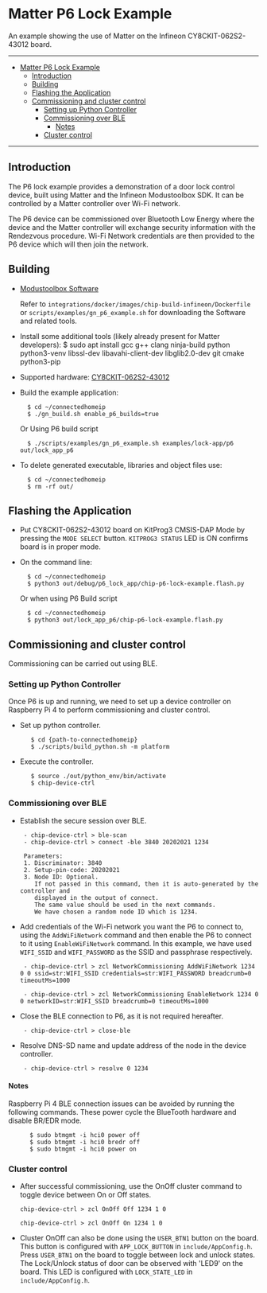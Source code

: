 # Matter P6 Lock Example

An example showing the use of Matter on the Infineon CY8CKIT-062S2-43012 board.

<hr>

-   [Matter P6 Lock Example](#chip-p6-lock-example)
    -   [Introduction](#introduction)
    -   [Building](#building)
    -   [Flashing the Application](#flashing-the-application)
    -   [Commissioning and cluster control](#commissioning-and-cluster-control)
        -   [Setting up Python Controller](#setting-up-python-controller)
        -   [Commissioning over BLE](#commissioning-over-ble)
            -   [Notes](#notes)
        -   [Cluster control](#cluster-control)

<hr>

<a name="intro"></a>

## Introduction

The P6 lock example provides a demonstration of a door lock control device,
built using Matter and the Infineon Modustoolbox SDK. It can be controlled by a
Matter controller over Wi-Fi network.

The P6 device can be commissioned over Bluetooth Low Energy where the device and
the Matter controller will exchange security information with the Rendezvous
procedure. Wi-Fi Network credentials are then provided to the P6 device which
will then join the network.

<a name="building"></a>

## Building

-   [Modustoolbox Software](https://www.cypress.com/products/modustoolbox)

    Refer to `integrations/docker/images/chip-build-infineon/Dockerfile` or
    `scripts/examples/gn_p6_example.sh` for downloading the Software and related
    tools.

-   Install some additional tools (likely already present for Matter
    developers): \$ sudo apt install gcc g++ clang ninja-build python
    python3-venv libssl-dev libavahi-client-dev libglib2.0-dev git cmake
    python3-pip

-   Supported hardware:
    [CY8CKIT-062S2-43012](https://www.cypress.com/CY8CKIT-062S2-43012)

*   Build the example application:

          $ cd ~/connectedhomeip
          $ ./gn_build.sh enable_p6_builds=true

    Or Using P6 build script

          $ ./scripts/examples/gn_p6_example.sh examples/lock-app/p6 out/lock_app_p6

-   To delete generated executable, libraries and object files use:

          $ cd ~/connectedhomeip
          $ rm -rf out/

<a name="flashing"></a>

## Flashing the Application

-   Put CY8CKIT-062S2-43012 board on KitProg3 CMSIS-DAP Mode by pressing the
    `MODE SELECT` button. `KITPROG3 STATUS` LED is ON confirms board is in
    proper mode.

-   On the command line:

          $ cd ~/connectedhomeip
          $ python3 out/debug/p6_lock_app/chip-p6-lock-example.flash.py

    Or when using P6 Build script

          $ cd ~/connectedhomeip
          $ python3 out/lock_app_p6/chip-p6-lock-example.flash.py

<a name="Commissioning and cluster control"></a>

## Commissioning and cluster control

Commissioning can be carried out using BLE.

<a name="Setting up Python Controller"></a>

### Setting up Python Controller

Once P6 is up and running, we need to set up a device controller on Raspberry Pi
4 to perform commissioning and cluster control.

-   Set up python controller.

           $ cd {path-to-connectedhomeip}
           $ ./scripts/build_python.sh -m platform

-   Execute the controller.

           $ source ./out/python_env/bin/activate
           $ chip-device-ctrl

<a name="Commissioning over BLE"></a>

### Commissioning over BLE

-   Establish the secure session over BLE.

         - chip-device-ctrl > ble-scan
         - chip-device-ctrl > connect -ble 3840 20202021 1234

         Parameters:
         1. Discriminator: 3840
         2. Setup-pin-code: 20202021
         3. Node ID: Optional.
            If not passed in this command, then it is auto-generated by the controller and
            displayed in the output of connect.
            The same value should be used in the next commands.
            We have chosen a random node ID which is 1234.

-   Add credentials of the Wi-Fi network you want the P6 to connect to, using
    the `AddWiFiNetwork` command and then enable the P6 to connect to it using
    `EnableWiFiNetwork` command. In this example, we have used `WIFI_SSID` and
    `WIFI_PASSWORD` as the SSID and passphrase respectively.

         - chip-device-ctrl > zcl NetworkCommissioning AddWiFiNetwork 1234 0 0 ssid=str:WIFI_SSID credentials=str:WIFI_PASSWORD breadcrumb=0 timeoutMs=1000

         - chip-device-ctrl > zcl NetworkCommissioning EnableNetwork 1234 0 0 networkID=str:WIFI_SSID breadcrumb=0 timeoutMs=1000

-   Close the BLE connection to P6, as it is not required hereafter.

         - chip-device-ctrl > close-ble

-   Resolve DNS-SD name and update address of the node in the device controller.

         - chip-device-ctrl > resolve 0 1234

<a name="Notes"></a>

#### Notes

Raspberry Pi 4 BLE connection issues can be avoided by running the following
commands. These power cycle the BlueTooth hardware and disable BR/EDR mode.

          $ sudo btmgmt -i hci0 power off
          $ sudo btmgmt -i hci0 bredr off
          $ sudo btmgmt -i hci0 power on

<a name="Cluster control"></a>

### Cluster control

-   After successful commissioning, use the OnOff cluster command to toggle
    device between On or Off states.

    `chip-device-ctrl > zcl OnOff Off 1234 1 0`

    `chip-device-ctrl > zcl OnOff On 1234 1 0`

-   Cluster OnOff can also be done using the `USER_BTN1` button on the board.
    This button is configured with `APP_LOCK_BUTTON` in `include/AppConfig.h`.
    Press `USER_BTN1` on the board to toggle between lock and unlock states. The
    Lock/Unlock status of door can be observed with 'LED9' on the board. This
    LED is configured with `LOCK_STATE_LED` in `include/AppConfig.h`.
